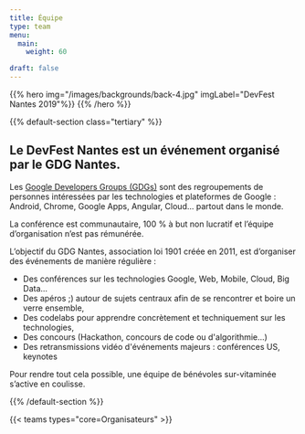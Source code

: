 ```yaml
---
title: Équipe
type: team
menu:
  main:
    weight: 60

draft: false
---
```


{{% hero img="/images/backgrounds/back-4.jpg" imgLabel="DevFest Nantes 2019"%}}
{{% /hero %}}

{{% default-section class="tertiary" %}}

## Le DevFest Nantes est un événement organisé par le GDG Nantes.

Les [Google Developers Groups (GDGs)](http://developers.google.com/groups) sont des regroupements de personnes intéressées par les technologies et plateformes de Google : Android, Chrome, Google Apps, Angular, Cloud... partout dans le monde.

La conférence est communautaire, 100 % à but non lucratif et l’équipe d’organisation n’est pas rémunérée.

L’objectif du GDG Nantes, association loi 1901 créée en 2011, est d’organiser des événements de manière régulière :

- Des conférences sur les technologies Google, Web, Mobile, Cloud, Big Data...
- Des apéros ;) autour de sujets centraux afin de se rencontrer et boire un verre ensemble,
- Des codelabs pour apprendre concrètement et techniquement sur les technologies,
- Des concours (Hackathon, concours de code ou d'algorithmie...)
- Des retransmissions vidéo d'événements majeurs : conférences US, keynotes

Pour rendre tout cela possible, une équipe de bénévoles sur-vitaminée s’active en coulisse.

{{% /default-section %}}

<!-- ... -->

{{< teams types="core=Organisateurs" >}}

<!-- ... -->

<!--
{{% partners categories="communautes,media" %}}
# Partners
{{% /partners %}}
-->
